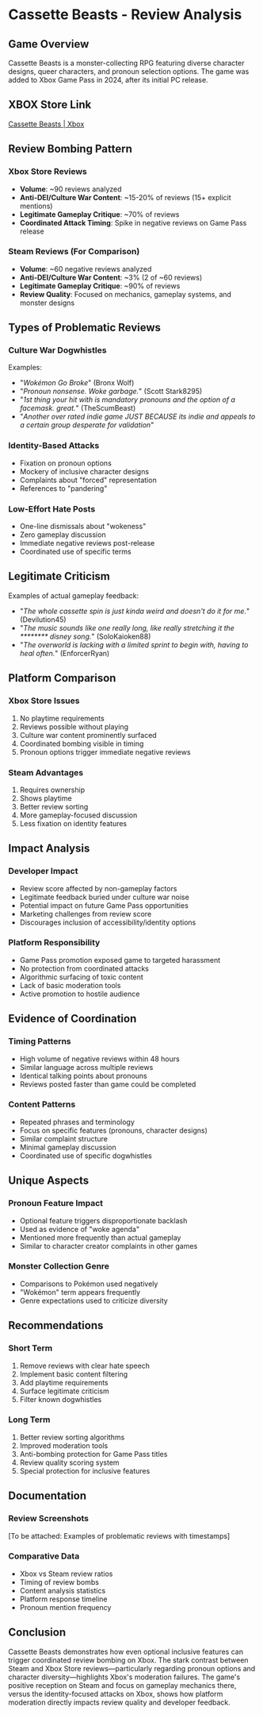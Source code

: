 # Cassette Beasts - Review Analysis

## Game Overview
Cassette Beasts is a monster-collecting RPG featuring diverse character designs, queer characters, and pronoun selection options. The game was added to Xbox Game Pass in 2024, after its initial PC release.

## XBOX Store Link

[Cassette Beasts | Xbox](https://www.xbox.com/en-GB/games/store/cassette-beasts/9n82snqtzvmq)

## Review Bombing Pattern

### Xbox Store Reviews
- **Volume**: ~90 reviews analyzed
- **Anti-DEI/Culture War Content**: ~15-20% of reviews (15+ explicit mentions)
- **Legitimate Gameplay Critique**: ~70% of reviews
- **Coordinated Attack Timing**: Spike in negative reviews on Game Pass release

### Steam Reviews (For Comparison)
- **Volume**: ~60 negative reviews analyzed
- **Anti-DEI/Culture War Content**: ~3% (2 of ~60 reviews)
- **Legitimate Gameplay Critique**: ~90% of reviews
- **Review Quality**: Focused on mechanics, gameplay systems, and monster designs

## Types of Problematic Reviews

### Culture War Dogwhistles
Examples:
- "*Wokémon Go Broke*" (Bronx Wolf)
- "*Pronoun nonsense. Woke garbage.*" (Scott Stark8295)
- "*1st thing your hit with is mandatory pronouns and the option of a facemask. great.*" (TheScumBeast)
- "*Another over rated indie game JUST BECAUSE its indie and appeals to a certain group desperate for validation*"

### Identity-Based Attacks
- Fixation on pronoun options
- Mockery of inclusive character designs
- Complaints about "forced" representation
- References to "pandering"

### Low-Effort Hate Posts
- One-line dismissals about "wokeness"
- Zero gameplay discussion
- Immediate negative reviews post-release
- Coordinated use of specific terms

## Legitimate Criticism
Examples of actual gameplay feedback:
- "*The whole cassette spin is just kinda weird and doesn't do it for me.*" (Devilution45)
- "*The music sounds like one really long, like really stretching it the ******** disney song.*" (SoloKaioken88)
- "*The overworld is lacking with a limited sprint to begin with, having to heal often.*" (EnforcerRyan)

## Platform Comparison

### Xbox Store Issues
1. No playtime requirements
2. Reviews possible without playing
3. Culture war content prominently surfaced
4. Coordinated bombing visible in timing
5. Pronoun options trigger immediate negative reviews

### Steam Advantages
1. Requires ownership
2. Shows playtime
3. Better review sorting
4. More gameplay-focused discussion
5. Less fixation on identity features

## Impact Analysis

### Developer Impact
- Review score affected by non-gameplay factors
- Legitimate feedback buried under culture war noise
- Potential impact on future Game Pass opportunities
- Marketing challenges from review score
- Discourages inclusion of accessibility/identity options

### Platform Responsibility
- Game Pass promotion exposed game to targeted harassment
- No protection from coordinated attacks
- Algorithmic surfacing of toxic content
- Lack of basic moderation tools
- Active promotion to hostile audience

## Evidence of Coordination

### Timing Patterns
- High volume of negative reviews within 48 hours
- Similar language across multiple reviews
- Identical talking points about pronouns
- Reviews posted faster than game could be completed

### Content Patterns
- Repeated phrases and terminology
- Focus on specific features (pronouns, character designs)
- Similar complaint structure
- Minimal gameplay discussion
- Coordinated use of specific dogwhistles

## Unique Aspects

### Pronoun Feature Impact
- Optional feature triggers disproportionate backlash
- Used as evidence of "woke agenda"
- Mentioned more frequently than actual gameplay
- Similar to character creator complaints in other games

### Monster Collection Genre
- Comparisons to Pokémon used negatively
- "Wokémon" term appears frequently
- Genre expectations used to criticize diversity

## Recommendations

### Short Term
1. Remove reviews with clear hate speech
2. Implement basic content filtering
3. Add playtime requirements
4. Surface legitimate criticism
5. Filter known dogwhistles

### Long Term
1. Better review sorting algorithms
2. Improved moderation tools
3. Anti-bombing protection for Game Pass titles
4. Review quality scoring system
5. Special protection for inclusive features

## Documentation

### Review Screenshots
[To be attached: Examples of problematic reviews with timestamps]

### Comparative Data
- Xbox vs Steam review ratios
- Timing of review bombs
- Content analysis statistics
- Platform response timeline
- Pronoun mention frequency

## Conclusion

Cassette Beasts demonstrates how even optional inclusive features can trigger coordinated review bombing on Xbox. The stark contrast between Steam and Xbox Store reviews—particularly regarding pronoun options and character diversity—highlights Xbox's moderation failures. The game's positive reception on Steam and focus on gameplay mechanics there, versus the identity-focused attacks on Xbox, shows how platform moderation directly impacts review quality and developer feedback. 